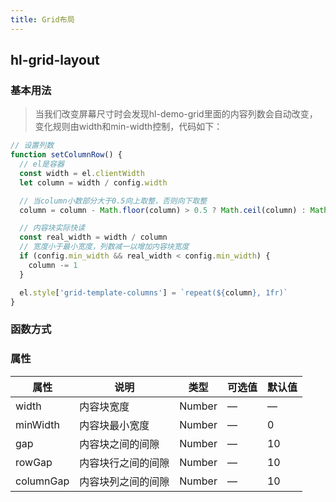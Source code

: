 ```yaml
---
title: Grid布局
---
```


## hl-grid-layout

### 基本用法

<hl-demo-grid />

> 当我们改变屏幕尺寸时会发现hl-demo-grid里面的内容列数会自动改变，变化规则由width和min-width控制，代码如下：

```js
// 设置列数
function setColumnRow() {
  // el是容器
  const width = el.clientWidth
  let column = width / config.width

  // 当column小数部分大于0.5向上取整，否则向下取整
  column = column - Math.floor(column) > 0.5 ? Math.ceil(column) : Math.floor(column)

  // 内容块实际快读
  const real_width = width / column
  // 宽度小于最小宽度，列数减一以增加内容块宽度
  if (config.min_width && real_width < config.min_width) {
    column -= 1
  }

  el.style['grid-template-columns'] = `repeat(${column}, 1fr)`
}
```

### 函数方式

<hl-demo-grid-fun />

### 属性

| 属性      | 说明               | 类型   | 可选值 | 默认值 |
| --------- | ------------------ | ------ | ------ | ------ |
| width     | 内容块宽度         | Number | —      | —      |
| minWidth  | 内容块最小宽度     | Number | —      | 0      |
| gap       | 内容块之间的间隙   | Number | —      | 10     |
| rowGap    | 内容块行之间的间隙 | Number | —      | 10     |
| columnGap | 内容块列之间的间隙 | Number | —      | 10     |
